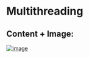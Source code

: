 # Multithreading
## Content + Image:
[![image](https://iili.io/3EhVv2.png)](https://freeimage.host/i/3EhVv2)

